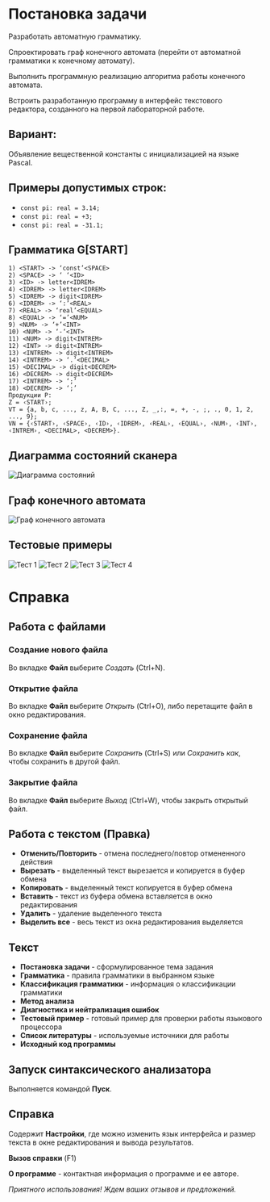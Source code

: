 # Постановка задачи

Разработать автоматную грамматику.

Спроектировать граф конечного автомата (перейти от автоматной грамматики к конечному автомату).

Выполнить программную реализацию алгоритма работы конечного автомата.

Встроить разработанную программу в интерфейс текстового редактора, созданного на первой лабораторной работе.

## Вариант:

Объявление вещественной константы с инициализацией на языке Pascal.

## Примеры допустимых строк:

- `const pi: real = 3.14;`
- `const pi: real = +3;`
- `const pi: real = -31.1;`

## Грамматика G[START]

```text
1) <START> -> ‘const’<SPACE>
2) <SPACE> -> ‘ ‘<ID>
3) <ID> -> letter<IDREM>
4) <IDREM> -> letter<IDREM>
5) <IDREM> -> digit<IDREM>
6) <IDREM> -> ‘:’<REAL>
7) <REAL> -> ‘real’<EQUAL>
8) <EQUAL> -> ‘=’<NUM>
9) <NUM> -> ‘+’<INT>
10) <NUM> -> ‘-‘<INT>
11) <NUM> -> digit<INTREM>
12) <INT> -> digit<INTREM>
13) <INTREM> -> digit<INTREM>
14) <INTREM> -> ‘.’<DECIMAL>
15) <DECIMAL> -> digit<DECREM>
16) <DECREM> -> digit<DECREM>
17) <INTREM> -> ‘;’
18) <DECREM> -> ‘;’
Продукции P:
Z = ‹START›;
VT = {a, b, c, ..., z, A, B, C, ..., Z, _,:, =, +, -, ;, ., 0, 1, 2, ..., 9};
VN = {‹START›, ‹SPACE›, ‹ID›, ‹IDREM›, ‹REAL›, ‹EQUAL›, ‹NUM›, ‹INT›, ‹INTREM›, <DECIMAL>, <DECREM>}.
```

## Диаграмма состояний сканера

![Диаграмма состояний](диаграмма.png)

## Граф конечного автомата

![Граф конечного автомата](граф2.png)

## Тестовые примеры

![Тест 1](image2.jpg)
![Тест 2](image.png)
![Тест 3](image3.jpg)
![Тест 4](image4.jpg)

# Справка

## Работа с файлами

### Создание нового файла
Во вкладке **Файл** выберите *Создать* (Ctrl+N).

### Открытие файла
Во вкладке **Файл** выберите *Открыть* (Ctrl+O), либо перетащите файл в окно редактирования.

### Сохранение файла
Во вкладке **Файл** выберите *Сохранить* (Ctrl+S) или *Сохранить как*, чтобы сохранить в другой файл.

### Закрытие файла
Во вкладке **Файл** выберите *Выход* (Ctrl+W), чтобы закрыть открытый файл.

## Работа с текстом (Правка)

- **Отменить/Повторить** - отмена последнего/повтор отмененного действия
- **Вырезать** - выделенный текст вырезается и копируется в буфер обмена
- **Копировать** - выделенный текст копируется в буфер обмена
- **Вставить** - текст из буфера обмена вставляется в окно редактирования
- **Удалить** - удаление выделенного текста
- **Выделить все** - весь текст из окна редактирования выделяется

## Текст

- **Постановка задачи** - сформулированное тема задания
- **Грамматика** - правила грамматики в выбранном языке
- **Классификация грамматики** - информация о классификации грамматики
- **Метод анализа**
- **Диагностика и нейтрализация ошибок**
- **Тестовый пример** - готовый пример для проверки работы языкового процессора
- **Список литературы** - используемые источники для работы
- **Исходный код программы**

## Запуск синтаксического анализатора

Выполняется командой **Пуск**.

## Справка

Содержит **Настройки**, где можно изменить язык интерфейса и размер текста в окне редактирования и вывода результатов.

**Вызов справки** (F1)

**О программе** - контактная информация о программе и ее авторе.

*Приятного использования! Ждем ваших отзывов и предложений.*
